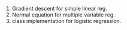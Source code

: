 
1. Gradient descent for simple linear reg.
2. Normal equation for multiple variable reg.
3. class implementation for logistic regression.


